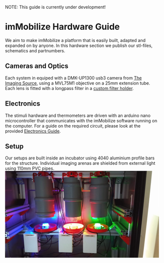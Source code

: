 
NOTE: This guide is currently under development!


# imMobilize Hardware Guide 

We aim to make imMobilize a platform that is easily built, adapted and expanded on by anyone. In this hardware section we publish our stl-files, schematics and partnumbers. 

## Cameras and Optics
Each system in equiped with a DMK-UP1300 usb3 camera from [The Imaging Source](http://www.theimagingsource.com), using a MVL75M1 objective on a 25mm extension tube. Each lens is fitted with a longpass filter in a [custom filter holder](https://github.com/DanielDondorp/imMobilize/blob/master/Hardware/STL_files/Illumination/IRFilterholders.stl).

## Electronics
The stimuli hardware and thermometers are driven with an arduino nano microcontroller that communicates with the imMobilize software running on the computer. For a guide on the required circuit, please look at the provided [Electronics Guide](link_to_electronics_guide).

## Setup

Our setups are built inside an incubator using 4040 aluminium profile bars for the structure. Individual imaging arenas are shielded from external light using 110mm PVC pipes.
![](./images/setup_incubator.jpg)





```python

```
